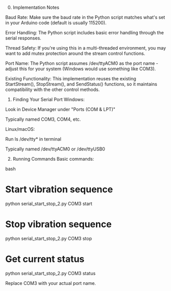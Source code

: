 0. Implementation Notes

Baud Rate: Make sure the baud rate in the Python script matches what's set in your Arduino code (default is usually 115200).

Error Handling: The Python script includes basic error handling through the serial responses.

Thread Safety: If you're using this in a multi-threaded environment, you may want to add mutex protection around the stream control functions.

Port Name: The Python script assumes /dev/ttyACM0 as the port name - adjust this for your system (Windows would use something like COM3).

Existing Functionality: This implementation reuses the existing StartStream(), StopStream(), and SendStatus() functions, so it maintains compatibility with the other control methods.

1. Finding Your Serial Port
Windows:

Look in Device Manager under "Ports (COM & LPT)"

Typically named COM3, COM4, etc.

Linux/macOS:

Run ls /dev/tty* in terminal

Typically named /dev/ttyACM0 or /dev/ttyUSB0

2. Running Commands
Basic commands:

bash

# Start vibration sequence
python serial_start_stop_2.py COM3 start

# Stop vibration sequence
python serial_start_stop_2.py COM3 stop

# Get current status
python serial_start_stop_2.py COM3 status

Replace COM3 with your actual port name.

